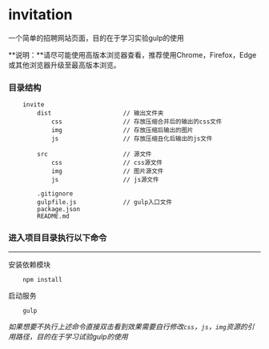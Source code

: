 # invitation

一个简单的招聘网站页面，目的在于学习实验gulp的使用

**说明：**请尽可能使用高版本浏览器查看，推荐使用Chrome，Firefox，Edge 或其他浏览器升级至最高版本浏览。

<h3>目录结构</h3>

```
    invite
        dist                    // 输出文件夹
            css                 // 存放压缩合并后的输出的css文件
            img                 // 存放压缩后输出的图片
            js                  // 存放压缩丑化后输出的js文件

        src                     // 源文件
            css                 // css源文件
            img                 // 图片源文件
            js                  // js源文件

        .gitignore
        gulpfile.js             // gulp入口文件
        package.json
        README.md
```

### 进入项目目录执行以下命令

---

安装依赖模块

```
    npm install
```

启动服务

```
    gulp
```

*如果想要不执行上述命令直接双击看到效果需要自行修改`css`，`js`，`img`资源的引用路径，目的在于学习试验gulp的使用*
